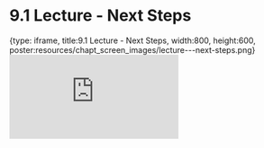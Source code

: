 # 9.1 Lecture - Next Steps
 
{type: iframe, title:9.1 Lecture - Next Steps, width:800, height:600, poster:resources/chapt_screen_images/lecture---next-steps.png}
![](https://sayumiyork.github.io/c-moor-ottr-generic/lecture---next-steps.html)
 

 
